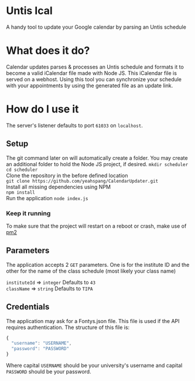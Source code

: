# Untis Ical
A handy tool to update your Google calendar by parsing an Untis schedule

# What does it do?
Calendar updates parses & processes an Untis schedule and formats it to become a valid iCalendar file made with Node JS. This iCalendar file is served on a webhost.
Using this tool you can synchronize your schedule with your appointments by using the generated file as an update link.

# How do I use it
The server's listener defaults to port `61033` on `localhost`.
## Setup
The git command later on will automatically create a folder. You may create an additional folder to hold the Node JS project, if desired.
`mkdir scheduler`  
`cd scheduler`  
Clone the repository in the before defined location  
`git clone https://github.com/yeahspang/CalendarUpdater.git`  
Install all missing dependencies using NPM  
`npm install`  
Run the application
`node index.js`

### Keep it running
To make sure that the project will restart on a reboot or crash, make use of [pm2](http://pm2.keymetrics.io/)

## Parameters
The application accepts 2 `GET` parameters. One is for the institute ID and the other for the name of the class schedule (most likely your class name)

`instituteId` => `integer` Defaults to `43`  
`className` => `string` Defaults to `TIPA`  

## Credentials
The application may ask for a Fontys.json file. This file is used if the API requires authentication. The structure of this file is:
```javascript
{
  "username": "USERNAME", 
  "password": "PASSWORD"
}
```
Where capital `USERNAME` should be your university's username and capital `PASSWORD` should be your password.
